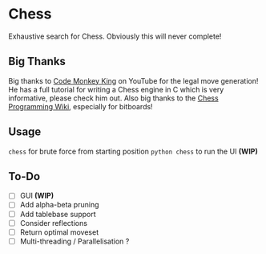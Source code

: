 # Chess
Exhaustive search for Chess. Obviously this will never complete!

## Big Thanks
Big thanks to [Code Monkey King](https://www.youtube.com/@MaksimKorzh_aka_CodeMonkeyKing) on YouTube for the legal move generation! He has a full tutorial for writing a Chess engine in C which is very informative, please check him out. Also big thanks to the [Chess Programming Wiki](https://www.chessprogramming.org/Bitboards), especially for bitboards!

## Usage
`chess` for brute force from starting position
`python chess` to run the UI **(WIP)**

## To-Do
- [ ] GUI **(WIP)**
- [ ] Add alpha-beta pruning
- [ ] Add tablebase support
- [ ] Consider reflections
- [ ] Return optimal moveset
- [ ] Multi-threading / Parallelisation ?
